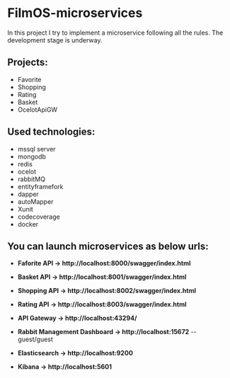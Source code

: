 # FilmOS-microservices
In this project I try to implement a microservice following all the rules.
The development stage is underway.

## Projects:
* Favorite
* Shopping
* Rating
* Basket
* OcelotApiGW

## Used technologies:
* mssql server
* mongodb
* redis
* ocelot
* rabbitMQ
* entityframefork
* dapper
* autoMapper
* Xunit
* codecoverage
* docker

## You can **launch microservices** as below urls:

* **Faforite API -> http://localhost:8000/swagger/index.html**
* **Basket API -> http://localhost:8001/swagger/index.html**
* **Shopping API -> http://localhost:8002/swagger/index.html**
* **Rating API -> http://localhost:8003/swagger/index.html**

* **API Gateway -> http://localhost:43294/**
* **Rabbit Management Dashboard -> http://localhost:15672**   -- guest/guest

* **Elasticsearch -> http://localhost:9200**
* **Kibana -> http://localhost:5601**